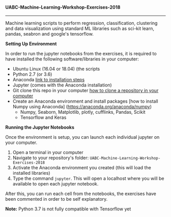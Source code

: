 #### UABC-Machine-Learning-Workshop-Exercises-2018

---

Machine learning scripts to perform regression, classification, clustering and data visualization using standard ML libraries such as sci-kit learn, pandas, seabron and google's tensorflow.

**Setting Up Environment** 

In order to run the jupyter notebooks from the exercises, it is required to have installed the following software/libraries in your computer:

- Ubuntu Linux (16.04 or 18.04) (the scripts 
- Python 2.7 (or 3.6)
- Anaconda [link to installation steps](https://www.digitalocean.com/community/tutorials/how-to-install-anaconda-on-ubuntu-18-04-quickstart)
- Jupyter (comes with the Anaconda installation)
- Git clone this repo in your computer [how to clone a repository in your computer](https://help.github.com/articles/cloning-a-repository/)
- Create an Anaconda environment and install packages [how to install Numpy using Anaconda] (https://anaconda.org/anaconda/numpy)
	- Numpy, Seaborn, Matplotlib, plotly, cufflinks, Pandas, Scikit
	- Tensorflow and Keras 

**Running the Jupyter Notebooks**

Once the environment is setup, you can launch each individual jupyter on your computer. 

1. Open a terminal in your computer
2. Navigate to your repository's folder: ```UABC-Machine-Learning-Workshop-Exercises-2018```
3. Activate the Anaconda environment you created (this will load the installed libraries)
4. Type the command ```jupyter```. This will open a localhost where you will be available to open each jupyter notebook. 

After this, you can run each cell from the notebooks, the exercises have been commented in order to be self explanatory. 



**Note:** Python 3.7 is not fully compatible with Tensorflow yet
